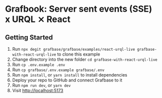 # Grafbook: Server sent events (SSE) x URQL ⨯ React

## Getting Started

1. Run `npx degit grafbase/grafbase/examples/react-urql-live grafbase-with-react-urql-live` to clone this example
1. Change directory into the new folder `cd grafbase-with-react-urql-live`
1. Run `cp .env.example .env`
1. Run `cp grafbase/.env.example grafbase/.env`
1. Run `npm install`, or `yarn install` to install dependencies
1. Deploy your repo to GitHub and connect Grafbase to it
1. Run `npm run dev`, or `yarn dev`
1. Visit [http://localhost:5173](http://localhost:5173)
